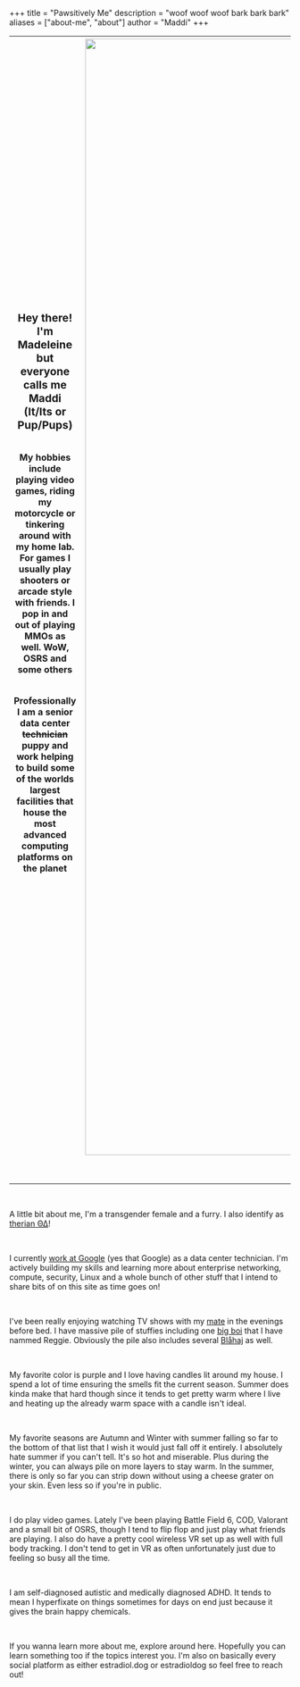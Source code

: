 +++
title = "Pawsitively Me"
description = "woof woof woof bark bark bark"
aliases = ["about-me", "about"]
author = "Maddi"
+++

<big>Hey there!<br>I'm Madeleine but everyone calls me Maddi (It/Its or Pup/Pups)</big><p><br>My hobbies include playing video games, riding my motorcycle or tinkering around with my home lab. For games I usually play shooters or arcade style with friends. I pop in and out of playing MMOs as well. WoW, OSRS and some others<p><br>Professionally I am a senior data center ~~technician~~ puppy and work helping to build some of the worlds largest facilities that house the most advanced computing platforms on the planet | <img src="/images/about-me-image.png" width=2000px alt="A picture of Maddi's fursona drawn in the style of the 'YIPEEE' meme" >
--------|------

<br>

---

<br>

A little bit about me, I'm a transgender female and a furry. I also identify as <a href="/posts/2025/08/whatisatherian/what-is-a-therian/">therian ΘΔ</a>!

<br>

I currently <a href="../resume/">work at Google</a> (yes that Google) as a data center technician. I'm actively building my skills and learning more about enterprise networking, compute, security, Linux and a whole bunch of other stuff that I intend to share bits of on this site as time goes on!

<br>

I've been really enjoying watching TV shows with my [mate](https://therian.fandom.com/wiki/Mate) in the evenings before bed. I have massive pile of stuffies including one <a href="https://bsky.app/profile/estradiol.dog/post/3lsfeizvs5c2g" data-nsfw-warning="true">big boi</a> that I have nammed Reggie. Obviously the pile also includes several [Blåhaj](https://en.wikipedia.org/wiki/Bl%C3%A5haj) as well.

<br>

My favorite color is purple and I love having candles lit around my house. I spend a lot of time ensuring the smells fit the current season. Summer does kinda make that hard though since it tends to get pretty warm where I live and heating up the already warm space with a candle isn't ideal.

<br>

My favorite seasons are Autumn and Winter with summer falling so far to the bottom of that list that I wish it would just fall off it entirely. I absolutely hate summer if you can't tell. It's so hot and miserable. Plus during the winter, you can always pile on more layers to stay warm. In the summer, there is only so far you can strip down without using a cheese grater on your skin. Even less so if you're in public.

<br>

I do play video games. Lately I've been playing Battle Field 6, COD, Valorant and a small bit of OSRS, though I tend to flip flop and just play what friends are playing. I also do have a pretty cool wireless VR set up as well with full body tracking. I don't tend to get in VR as often unfortunately just due to feeling so busy all the time.

<br>

I am self-diagnosed autistic and medically diagnosed ADHD. It tends to mean I hyperfixate on things sometimes for days on end just because it gives the brain happy chemicals.

<br>

If you wanna learn more about me, explore around here. Hopefully you can learn something too if the topics interest you. I'm also on basically every social platform as either estradiol.dog or estradioldog so feel free to reach out!